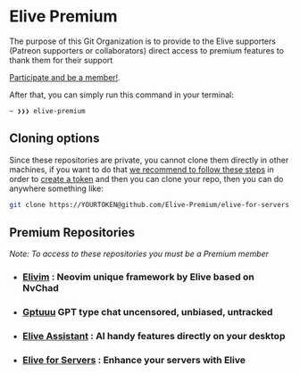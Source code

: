 # Elive Premium

The purpose of this Git Organization is to provide to the Elive supporters (Patreon supporters or collaborators) direct access to premium features to thank them for their support

[Participate and be a member!](https://elivecd.org/patreon).

After that, you can simply run this command in your terminal:


```text
~ ❯❯❯ elive-premium
```

## Cloning options

Since these repositories are private, you cannot clone them directly in other machines, if you want to do that [we recommend to follow these steps](https://stackoverflow.com/a/70320541/1561066) in order to [create a token](https://github.com/settings/tokens/new) and then you can clone your repo, then you can do anywhere something like: 

```bash
git clone https://YOURTOKEN@github.com/Elive-Premium/elive-for-servers.git
```

## Premium Repositories
_Note: To access to these repositories you must be a Premium member_

* ### [Elivim](https://github.com/Elive-Premium/Elivim) : Neovim unique framework by Elive based on NvChad

* ### [Gptuuu](https://github.com/Elive-Premium/gptuuu) GPT type chat uncensored, unbiased, untracked

* ### [Elive Assistant](https://github.com/Elive-Premium/elive-assistant) : AI handy features directly on your desktop

* ### [Elive for Servers](https://github.com/Elive-Premium/elive-for-servers) : Enhance your servers with Elive
